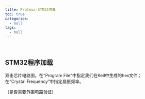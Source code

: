 ```yaml
---
title: Proteus-STM32仿真
toc: true
categories:
  - null
tags:
  - null
---
```




<!--more-->

<br/>

## STM32程序加载

双击芯片电路图，在“Program File”中指定我们在Keil中生成的hex文件；在“Crystal Frequency”中指定晶振频率。

（是否需要外围电路验证）



